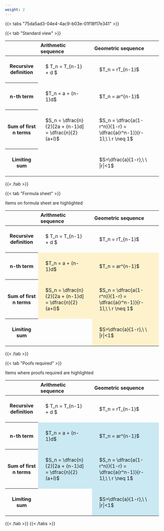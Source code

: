 ```yaml
---
weight: 2
---
```


{{< tabs "75da5ad3-04e4-4ac9-b03e-01f18f17e341" >}}

{{< tab "Standard view" >}}

<style type="text/css">
#T_68b79 th.col_heading {
  text-align: left;
  font-size: 1em;
}
#T_68b79 td {
  text-align: left;
  font-size: 1em;
  padding: 1.5em;
}
</style>
<table id="T_68b79">
  <thead>
    <tr>
      <th class="blank level0" >&nbsp;</th>
      <th id="T_68b79_level0_col0" class="col_heading level0 col0" >Arithmetic sequence</th>
      <th id="T_68b79_level0_col1" class="col_heading level0 col1" >Geometric sequence</th>
    </tr>
  </thead>
  <tbody>
    <tr>
      <th id="T_68b79_level0_row0" class="row_heading level0 row0" >Recursive definition</th>
      <td id="T_68b79_row0_col0" class="data row0 col0" >$ T_n = T_{n-1} + d $</td>
      <td id="T_68b79_row0_col1" class="data row0 col1" >$T_n = rT_{n-1}$</td>
    </tr>
    <tr>
      <th id="T_68b79_level0_row1" class="row_heading level0 row1" >n-th term</th>
      <td id="T_68b79_row1_col0" class="data row1 col0" >$T_n = a + (n-1)d$</td>
      <td id="T_68b79_row1_col1" class="data row1 col1" >$T_n = ar^{n-1}$</td>
    </tr>
    <tr>
      <th id="T_68b79_level0_row2" class="row_heading level0 row2" >Sum of first n terms</th>
      <td id="T_68b79_row2_col0" class="data row2 col0" >$S_n = \dfrac{n}{2}[2a + (n-1)d] = \dfrac{n}{2}(a+l)$</td>
      <td id="T_68b79_row2_col1" class="data row2 col1" >$S_n = \dfrac{a(1-r^n)}{1-r} = \dfrac{a(r^n-1)}{r-1},\ \  r \neq 1$</td>
    </tr>
    <tr>
      <th id="T_68b79_level0_row3" class="row_heading level0 row3" >Limiting sum</th>
      <td id="T_68b79_row3_col0" class="data row3 col0" ></td>
      <td id="T_68b79_row3_col1" class="data row3 col1" >$S=\dfrac{a}{1-r},\ \ |r|<1$</td>
    </tr>
  </tbody>
</table>
{{< /tab >}}

{{< tab "Formula sheet" >}}

Items on formula sheet are highlighted 
<br>
<style type="text/css">
#T_5c9ef th.col_heading {
  text-align: left;
  font-size: 1em;
}
#T_5c9ef td {
  text-align: left;
  font-size: 1em;
  padding: 1.5em;
}
#T_5c9ef_row0_col0, #T_5c9ef_row0_col1, #T_5c9ef_row3_col0 {
  background-color: rgba(0,0,0,0);
}
#T_5c9ef_row1_col0, #T_5c9ef_row1_col1, #T_5c9ef_row2_col0, #T_5c9ef_row2_col1, #T_5c9ef_row3_col1 {
  background-color: rgba(255,194,10, 0.2);
}
</style>
<table id="T_5c9ef">
  <thead>
    <tr>
      <th class="blank level0" >&nbsp;</th>
      <th id="T_5c9ef_level0_col0" class="col_heading level0 col0" >Arithmetic sequence</th>
      <th id="T_5c9ef_level0_col1" class="col_heading level0 col1" >Geometric sequence</th>
    </tr>
  </thead>
  <tbody>
    <tr>
      <th id="T_5c9ef_level0_row0" class="row_heading level0 row0" >Recursive definition</th>
      <td id="T_5c9ef_row0_col0" class="data row0 col0" >$ T_n = T_{n-1} + d $</td>
      <td id="T_5c9ef_row0_col1" class="data row0 col1" >$T_n = rT_{n-1}$</td>
    </tr>
    <tr>
      <th id="T_5c9ef_level0_row1" class="row_heading level0 row1" >n-th term</th>
      <td id="T_5c9ef_row1_col0" class="data row1 col0" >$T_n = a + (n-1)d$</td>
      <td id="T_5c9ef_row1_col1" class="data row1 col1" >$T_n = ar^{n-1}$</td>
    </tr>
    <tr>
      <th id="T_5c9ef_level0_row2" class="row_heading level0 row2" >Sum of first n terms</th>
      <td id="T_5c9ef_row2_col0" class="data row2 col0" >$S_n = \dfrac{n}{2}[2a + (n-1)d] = \dfrac{n}{2}(a+l)$</td>
      <td id="T_5c9ef_row2_col1" class="data row2 col1" >$S_n = \dfrac{a(1-r^n)}{1-r} = \dfrac{a(r^n-1)}{r-1},\ \  r \neq 1$</td>
    </tr>
    <tr>
      <th id="T_5c9ef_level0_row3" class="row_heading level0 row3" >Limiting sum</th>
      <td id="T_5c9ef_row3_col0" class="data row3 col0" ></td>
      <td id="T_5c9ef_row3_col1" class="data row3 col1" >$S=\dfrac{a}{1-r},\ \ |r|<1$</td>
    </tr>
  </tbody>
</table>
{{< /tab >}}

{{< tab "Poofs required" >}}

Items where proofs required are highlighted 
<br>
<style type="text/css">
#T_60018 th.col_heading {
  text-align: left;
  font-size: 1em;
}
#T_60018 td {
  text-align: left;
  font-size: 1em;
  padding: 1.5em;
}
#T_60018_row0_col0, #T_60018_row0_col1, #T_60018_row3_col0 {
  background-color: rgba(0,0,0,0);
}
#T_60018_row1_col0, #T_60018_row1_col1, #T_60018_row2_col0, #T_60018_row2_col1, #T_60018_row3_col1 {
  background-color: rgba(0,150,200, 0.2);
}
</style>
<table id="T_60018">
  <thead>
    <tr>
      <th class="blank level0" >&nbsp;</th>
      <th id="T_60018_level0_col0" class="col_heading level0 col0" >Arithmetic sequence</th>
      <th id="T_60018_level0_col1" class="col_heading level0 col1" >Geometric sequence</th>
    </tr>
  </thead>
  <tbody>
    <tr>
      <th id="T_60018_level0_row0" class="row_heading level0 row0" >Recursive definition</th>
      <td id="T_60018_row0_col0" class="data row0 col0" >$ T_n = T_{n-1} + d $</td>
      <td id="T_60018_row0_col1" class="data row0 col1" >$T_n = rT_{n-1}$</td>
    </tr>
    <tr>
      <th id="T_60018_level0_row1" class="row_heading level0 row1" >n-th term</th>
      <td id="T_60018_row1_col0" class="data row1 col0" >$T_n = a + (n-1)d$</td>
      <td id="T_60018_row1_col1" class="data row1 col1" >$T_n = ar^{n-1}$</td>
    </tr>
    <tr>
      <th id="T_60018_level0_row2" class="row_heading level0 row2" >Sum of first n terms</th>
      <td id="T_60018_row2_col0" class="data row2 col0" >$S_n = \dfrac{n}{2}[2a + (n-1)d] = \dfrac{n}{2}(a+l)$</td>
      <td id="T_60018_row2_col1" class="data row2 col1" >$S_n = \dfrac{a(1-r^n)}{1-r} = \dfrac{a(r^n-1)}{r-1},\ \  r \neq 1$</td>
    </tr>
    <tr>
      <th id="T_60018_level0_row3" class="row_heading level0 row3" >Limiting sum</th>
      <td id="T_60018_row3_col0" class="data row3 col0" ></td>
      <td id="T_60018_row3_col1" class="data row3 col1" >$S=\dfrac{a}{1-r},\ \ |r|<1$</td>
    </tr>
  </tbody>
</table>
{{< /tab >}}
{{< /tabs >}}